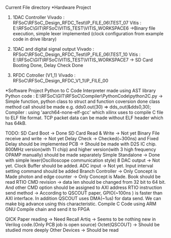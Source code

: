 Current File directory
*Hardware Project
1) 1DAC Controller
Vivado : RFSoC\RFSoC_Design_RFDC_Test\IP_FILE_06\TEST_07
Vitis : E:\RFSoC\GIT\RFSoC\VITIS_TEST\VITIS_WORKSPACE6
->Binary file execution, simple lexer implemented (clock configuration from example code in drive library)

2) 1DAC and digital signal output
Vivado : RFSoC\RFSoC_Design_RFDC_Test\IP_FILE_06\TEST_10
Vitis : E:\RFSoC\GIT\RFSoC\VITIS_TEST\VITIS_WORKSPACE7
-> SD Card Booting Done, Delay Check Done

3) RFDC Cotroller (V1_1)
Vivado : RFSoC\RFSoC_Design_RFDC_V1_1\IP_FILE_00

*Software Project
Python to C Code Interpreter made using AST library
Python code : E:\RFSoC\GIT\RFSoC\Compiler\PythonCode\python2C.py
-> Simple function, python class to struct and function coversion done
class method call should be made
e.g. dds0.out(30) => dds_out(&dds0,30);
Compiler : using 'aarch64-none-elf-gcc' which xilinx uses to compile C file to ELF file format. TCP packet data can be made without ELF header which has 64kB.

TODO:
SD Card Boot -> Done
SD Card Read & Write -> Not yet
Binary File receive and write -> Not yet
Delay Check -> Checked(~300ns) and Fixed Delay should be implemented
PCB -> Should be made with D2S IC chip.
800MHz version(with TI chip) and higher version(with 3 high frequency OPAMP manually) should be made separately
Simple Standalone -> Done with simple lexer(Oscilloscope communication style)
8 DAC output -> Not yet. Clock Buffer should be added.
ADC input -> Not yet. Input interval setting command should be added
Branch Controller -> Only Concept is Made
photon and edge counter -> Only Concept is Made. Book should be read
RTIO CMD revision -> data len should be changed from 32 bit to 64 bit. And other CMD option should be assigned to AXI address
RTIO instruction send method -> According to QSCOUT paper, GPIO(~100ns ) is faster than AXI interface. In addition QSCOUT uses DMA(~1us) for data send. We can make big advance using this characteristic.
Compile C Code using ARM GNU Compile chain and send it to FPGA

QICK Paper reading -> Need Recall
Artiq -> Seems to be nothing new in Verilog code.(Only PCB job is open source)
Octet(QSCOUT) -> Should be studied more deeply
Other Devices -> Should be read
